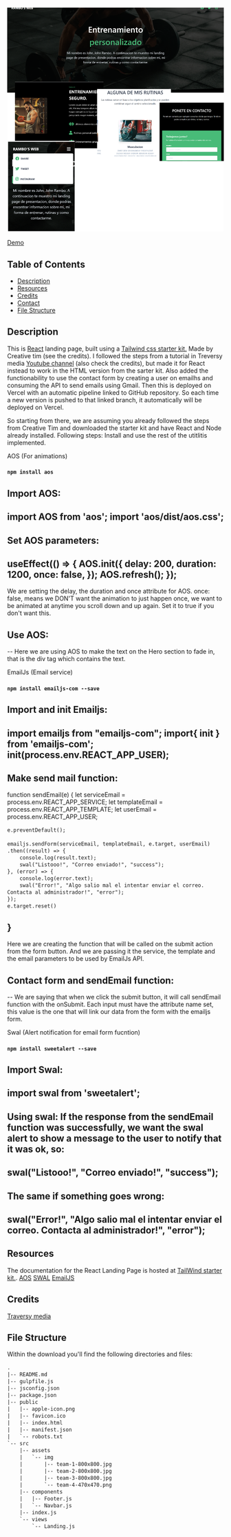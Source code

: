 ![Product Presentation Image](https://raw.githubusercontent.com/juliobarbagallo/gym/master/src/assets/img/presentation.png)

<a href="https://gym-git-master.juliobarbagallo.vercel.app/landing" target="_blank">Demo</a>

## Table of Contents

* [Description](#Description)
* [Resources](#resources)
* [Credits](#Credits)
* [Contact](#contact)
* [File Structure](#file-structure)

## Description

This is <a href="https://es.reactjs.org/" target="_blank">React</a> landing page, built using a <a href="https://www.creative-tim.com/learning-lab/tailwind-starter-kit/presentation" target="_blank">Tailwind css starter kit.</a> Made by Creative tim (see the credits).
I followed the steps from a tutorial in Treversy media <a href="https://www.youtube.com/channel/UC29ju8bIPH5as8OGnQzwJyA" target="_blank">Youtube channel</a> (also check the credits), but made it for React instead to work in the HTML version from the sarter kit. Also added the functionability to use the contact form by creating a user on emailhs and consuming the API to send emails using Gmail.
Then this is deployed on Vercel with an automatic pipeline linked to GitHub repository. So each time a new version is pushed to that linked branch, it automatically will be deployed on Vercel.

So starting from there, we are assuming you already followed the steps from Creative Tim and downloaded the starter kit and have React and Node already installed.
Following steps: Install and use the rest of the utitlitis implemented.

AOS (For animations)
#### `npm install aos`

Import AOS:
--
import AOS from 'aos';
import 'aos/dist/aos.css';
--
Set AOS parameters:
--
  useEffect(() => {
    AOS.init({
      delay: 200,
      duration: 1200,
      once: false, 
    });
    AOS.refresh();
  });
--
We are setting the delay, the duration and once attribute for AOS. once: false, means we DON'T want the animation to just happen once, we want to be animated at anytime you scroll down and up again. Set it to true if you don't want this.
  
Use AOS:
--
<div className="container relative mx-auto" data-aos="fade-in">
--
Here we are using AOS to make the text on the Hero section to fade in, that is the div tag which contains the text.


EmailJs (Email service)
#### `npm install emailjs-com --save`

Import and init Emailjs:
--
import emailjs from "emailjs-com";
import{ init } from 'emailjs-com';
init(process.env.REACT_APP_USER);
--
Make send mail function:
--
function sendEmail(e) {
    let serviceEmail = process.env.REACT_APP_SERVICE;
    let templateEmail = process.env.REACT_APP_TEMPLATE;
    let userEmail = process.env.REACT_APP_USER;
    
    e.preventDefault();

    emailjs.sendForm(serviceEmail, templateEmail, e.target, userEmail)
    .then((result) => {
        console.log(result.text);
        swal("Listooo!", "Correo enviado!", "success");
    }, (error) => {
        console.log(error.text);
        swal("Error!", "Algo salio mal el intentar enviar el correo. Contacta al administrador!", "error");
    });
    e.target.reset()
}
--
Here we are creating the function that will be called on the submit action from the form button.
And we are passing it the service, the template and the email parameters to be used by EmailJs API.

Contact form and sendEmail function:
--
<form onSubmit={sendEmail}>
--
We are saying that when we click the submit button, it will call sendEmail function with the onSubmit.
Each input must have the attribute name set, this value is the one that will link our data from the form with the emailjs form.
    


Swal (Alert notification for email form fucntion)
#### `npm install sweetalert --save`

Import Swal:
--
import swal from 'sweetalert';
--
Using swal:
If the response from the sendEmail function was successfully, we want the swal alert to show a message to the user to notify that it was ok, so:
--
swal("Listooo!", "Correo enviado!", "success");
--
The same if something goes wrong:
--
swal("Error!", "Algo salio mal el intentar enviar el correo. Contacta al administrador!", "error");
--

## Resources
The documentation for the React Landing Page is hosted at <a href="https://www.creative-tim.com/learning-lab/tailwind-starter-kit/#/documentation/landing?ref=rlp-tsk-readme" target="_blank">TailWind starter kit.</a>.
<a href="https://michalsnik.github.io/aos/" target="_blank">AOS</a>
<a href="https://sweetalert.js.org/" target="_blank">SWAL</a>
<a href="https://www.emailjs.com/" target="_blank">EmailJS</a>


## Credits
<a href="https://www.traversymedia.com/" target="_blank">Traversy media</a>

## File Structure
Within the download you'll find the following directories and files:

```
.
|-- README.md
|-- gulpfile.js
|-- jsconfig.json
|-- package.json
|-- public
|   |-- apple-icon.png
|   |-- favicon.ico
|   |-- index.html
|   |-- manifest.json
|   `-- robots.txt
`-- src
    |-- assets
    |   `-- img
    |       |-- team-1-800x800.jpg
    |       |-- team-2-800x800.jpg
    |       |-- team-3-800x800.jpg
    |       `-- team-4-470x470.png
    |-- components
    |   |-- Footer.js
    |   `-- Navbar.js
    |-- index.js
    `-- views
        `-- Landing.js
```
